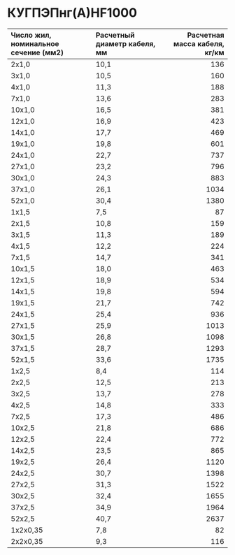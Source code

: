 # КУГПЭПнг(А)HF1000

|  Число жил, номинальное сечение (мм2)   | Расчетный диаметр кабеля, мм   |   Расчетная масса кабеля, кг/км |
|:----------------------------------------|:-------------------------------|--------------------------------:|
| 2x1,0                                   | 10,1                           |                             136 |
| 3x1,0                                   | 10,5                           |                             160 |
| 4x1,0                                   | 11,3                           |                             188 |
| 7x1,0                                   | 13,6                           |                             283 |
| 10x1,0                                  | 16,5                           |                             381 |
| 12x1,0                                  | 16,9                           |                             423 |
| 14x1,0                                  | 17,7                           |                             469 |
| 19x1,0                                  | 19,8                           |                             601 |
| 24x1,0                                  | 22,7                           |                             737 |
| 27x1,0                                  | 23,2                           |                             796 |
| 30x1,0                                  | 24,3                           |                             883 |
| 37x1,0                                  | 26,1                           |                            1034 |
| 52x1,0                                  | 30,4                           |                            1380 |
| 1x1,5                                   | 7,5                            |                              87 |
| 2x1,5                                   | 10,8                           |                             159 |
| 3x1,5                                   | 11,3                           |                             189 |
| 4x1,5                                   | 12,2                           |                             224 |
| 7x1,5                                   | 14,7                           |                             341 |
| 10x1,5                                  | 18,0                           |                             463 |
| 12x1,5                                  | 18,9                           |                             534 |
| 14x1,5                                  | 19,8                           |                             594 |
| 19x1,5                                  | 21,7                           |                             742 |
| 24x1,5                                  | 25,4                           |                             936 |
| 27x1,5                                  | 25,9                           |                            1013 |
| 30x1,5                                  | 26,8                           |                            1098 |
| 37x1,5                                  | 28,7                           |                            1293 |
| 52x1,5                                  | 33,6                           |                            1735 |
| 1x2,5                                   | 8,4                            |                             114 |
| 2x2,5                                   | 12,5                           |                             213 |
| 3x2,5                                   | 13,7                           |                             278 |
| 4x2,5                                   | 14,8                           |                             333 |
| 7x2,5                                   | 17,3                           |                             486 |
| 10x2,5                                  | 21,8                           |                             686 |
| 12x2,5                                  | 22,4                           |                             772 |
| 14x2,5                                  | 23,5                           |                             865 |
| 19x2,5                                  | 26,4                           |                            1120 |
| 24x2,5                                  | 30,7                           |                            1398 |
| 27x2,5                                  | 31,3                           |                            1522 |
| 30x2,5                                  | 32,4                           |                            1655 |
| 37x2,5                                  | 34,9                           |                            1964 |
| 52x2,5                                  | 40,7                           |                            2637 |
| 1x2x0,35                                | 7,8                            |                              82 |
| 2x2x0,35                                | 9,3                            |                             116 |
